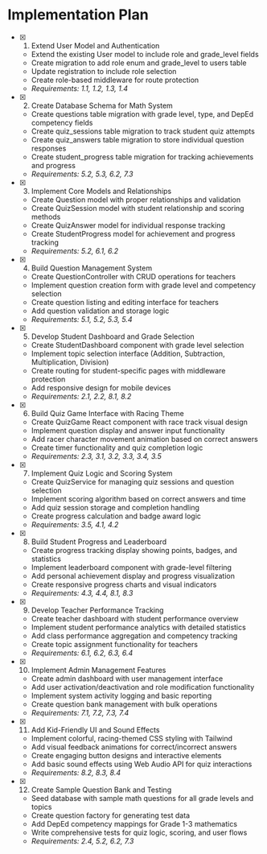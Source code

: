 # Implementation Plan

-   [x] 1. Extend User Model and Authentication

    -   Extend the existing User model to include role and grade_level fields
    -   Create migration to add role enum and grade_level to users table
    -   Update registration to include role selection
    -   Create role-based middleware for route protection
    -   _Requirements: 1.1, 1.2, 1.3, 1.4_

-   [x] 2. Create Database Schema for Math System

    -   Create questions table migration with grade level, type, and DepEd competency fields
    -   Create quiz_sessions table migration to track student quiz attempts
    -   Create quiz_answers table migration to store individual question responses
    -   Create student_progress table migration for tracking achievements and progress
    -   _Requirements: 5.2, 5.3, 6.2, 7.3_

-   [x] 3. Implement Core Models and Relationships

    -   Create Question model with proper relationships and validation
    -   Create QuizSession model with student relationship and scoring methods
    -   Create QuizAnswer model for individual response tracking
    -   Create StudentProgress model for achievement and progress tracking
    -   _Requirements: 5.2, 6.1, 6.2_

-   [x] 4. Build Question Management System

    -   Create QuestionController with CRUD operations for teachers
    -   Implement question creation form with grade level and competency selection
    -   Create question listing and editing interface for teachers
    -   Add question validation and storage logic
    -   _Requirements: 5.1, 5.2, 5.3, 5.4_

-   [x] 5. Develop Student Dashboard and Grade Selection

    -   Create StudentDashboard component with grade level selection
    -   Implement topic selection interface (Addition, Subtraction, Multiplication, Division)
    -   Create routing for student-specific pages with middleware protection
    -   Add responsive design for mobile devices
    -   _Requirements: 2.1, 2.2, 8.1, 8.2_

-   [x] 6. Build Quiz Game Interface with Racing Theme

    -   Create QuizGame React component with race track visual design
    -   Implement question display and answer input functionality
    -   Add racer character movement animation based on correct answers
    -   Create timer functionality and quiz completion logic
    -   _Requirements: 2.3, 3.1, 3.2, 3.3, 3.4, 3.5_

-   [x] 7. Implement Quiz Logic and Scoring System

    -   Create QuizService for managing quiz sessions and question selection
    -   Implement scoring algorithm based on correct answers and time
    -   Add quiz session storage and completion handling
    -   Create progress calculation and badge award logic
    -   _Requirements: 3.5, 4.1, 4.2_

-   [x] 8. Build Student Progress and Leaderboard

    -   Create progress tracking display showing points, badges, and statistics
    -   Implement leaderboard component with grade-level filtering
    -   Add personal achievement display and progress visualization
    -   Create responsive progress charts and visual indicators
    -   _Requirements: 4.3, 4.4, 8.1, 8.3_

-   [x] 9. Develop Teacher Performance Tracking

    -   Create teacher dashboard with student performance overview
    -   Implement student performance analytics with detailed statistics
    -   Add class performance aggregation and competency tracking
    -   Create topic assignment functionality for teachers
    -   _Requirements: 6.1, 6.2, 6.3, 6.4_

-   [x] 10. Implement Admin Management Features

    -   Create admin dashboard with user management interface
    -   Add user activation/deactivation and role modification functionality
    -   Implement system activity logging and basic reporting
    -   Create question bank management with bulk operations
    -   _Requirements: 7.1, 7.2, 7.3, 7.4_

-   [x] 11. Add Kid-Friendly UI and Sound Effects

    -   Implement colorful, racing-themed CSS styling with Tailwind
    -   Add visual feedback animations for correct/incorrect answers
    -   Create engaging button designs and interactive elements
    -   Add basic sound effects using Web Audio API for quiz interactions
    -   _Requirements: 8.2, 8.3, 8.4_

-   [x] 12. Create Sample Question Bank and Testing

    -   Seed database with sample math questions for all grade levels and topics
    -   Create question factory for generating test data
    -   Add DepEd competency mappings for Grade 1-3 mathematics
    -   Write comprehensive tests for quiz logic, scoring, and user flows
    -   _Requirements: 2.4, 5.2, 6.2, 7.3_
